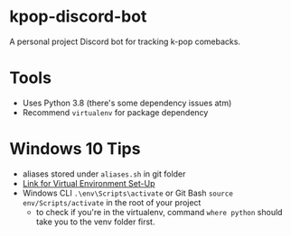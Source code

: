# kpop-discord-bot
A personal project Discord bot for tracking k-pop comebacks.  

# Tools
- Uses Python 3.8 (there's some dependency issues atm) 
- Recommend `virtualenv` for package dependency 

# Windows 10 Tips
- aliases stored under `aliases.sh` in git folder
- [Link for Virtual Environment Set-Up](https://packaging.python.org/guides/installing-using-pip-and-virtual-environments/)
- Windows CLI `.\env\Scripts\activate` or Git Bash `source env/Scripts/activate` in the root of your project
    - to check if you're in the virtualenv, command `where python` should take you to the venv folder first.